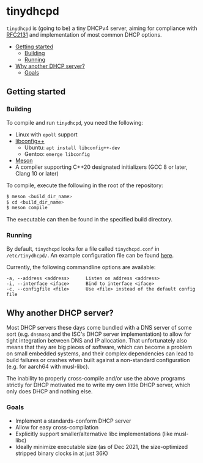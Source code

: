 # tinydhcpd

`tinydhcpd` is (going to be) a tiny DHCPv4 server, aiming for compliance with [RFC2131](https://datatracker.ietf.org/doc/html/rfc2131) and implementation of
most common DHCP options.

- [Getting started](#getting-started)
  - [Building](#building)
  - [Running](#running)
- [Why another DHCP server?](#why-another-dhcp-server)
  - [Goals](#goals)

## Getting started
### Building
To compile and run `tinydhcpd`, you need the following:

- Linux with `epoll` support
- [libconfig++](https://github.com/hyperrealm/libconfig)
  - Ubuntu: `apt install libconfig++-dev`
  - Gentoo: `emerge libconfig`
- [Meson](https://mesonbuild.com/)
- A compiler supporting C++20 designated initializers (GCC 8 or later, Clang 10 or later)

To compile, execute the following in the root of the repository:
```bash
$ meson <build_dir_name>
$ cd <build_dir_name>
$ meson compile
```
The executable can then be found in the specified build directory.

### Running
By default, `tinydhcpd` looks for a file called `tinydhcpd.conf` in `/etc/tinydhcpd/`. An example configuration file can be found [here](examples/example.conf).

Currently, the following commandline options are available:
```
-a, --address <address>      Listen on address <address>
-i, --interface <iface>      Bind to interface <iface>
-c, --configfile <file>      Use <file> instead of the default config file
```
## Why another DHCP server?

Most DHCP servers these days come bundled with a DNS server of some sort (e.g. `dnsmasq` and the ISC's DHCP server implementation) to allow for tight integration between DNS and IP allocation. That unfortunately also means that they are big pieces of software, which can become a problem on small embedded systems, and their complex dependencies can lead to build failures or crashes when built against a non-standard configuration (e.g. for aarch64 with musl-libc).

The inability to properly cross-compile and/or use the above programs strictly for DHCP motivated me to write my own little DHCP server, which only does DHCP and nothing else.

### Goals

- Implement a standards-conform DHCP server
- Allow for easy cross-compilation
- Explicitly support smaller/alternative libc implementations (like musl-libc)
- Ideally minimize executable size (as of Dec 2021, the size-optimized stripped binary clocks in at just 36K)
